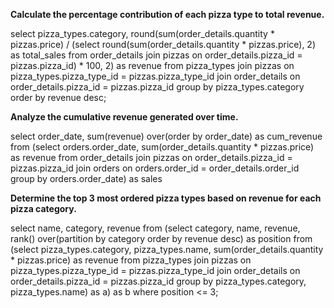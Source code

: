 **Calculate the percentage contribution of each pizza type to total revenue.**

select pizza_types.category,
round(sum(order_details.quantity * pizzas.price) / (select
round(sum(order_details.quantity * pizzas.price), 2) as total_sales
from order_details join pizzas
on order_details.pizza_id = pizzas.pizza_id) * 100, 2) as revenue
from pizza_types join pizzas
on pizza_types.pizza_type_id = pizzas.pizza_type_id
join order_details
on order_details.pizza_id = pizzas.pizza_id
group by pizza_types.category order by revenue desc;


**Analyze the cumulative revenue generated over time.**

select order_date, sum(revenue) over(order by order_date) as cum_revenue
from
(select orders.order_date, sum(order_details.quantity * pizzas.price) as revenue
from order_details join pizzas
on order_details.pizza_id = pizzas.pizza_id
join orders
on orders.order_id = order_details.order_id
group by orders.order_date) as sales


**Determine the top 3 most ordered pizza types based on revenue for each pizza category.**

select name, category, revenue
from
(select category, name, revenue, rank() over(partition by category order by revenue desc) as position
from
(select pizza_types.category, pizza_types.name, sum(order_details.quantity * pizzas.price) as revenue
from pizza_types join pizzas
on pizza_types.pizza_type_id = pizzas.pizza_type_id
join order_details
on order_details.pizza_id = pizzas.pizza_id
group by pizza_types.category, pizza_types.name) as a) as b
where position <= 3;
